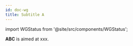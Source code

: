 ```yaml
---
id: doc-wg
title: Subtitle A
---
```


import WGStatus from '@site/src/components/WGStatus';

<WGStatus status="active"/>

__ABC__ is aimed at xxx.
